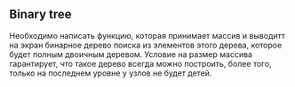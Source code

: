 ## Binary tree

Необходимо написать функцию, которая принимает массив и выводитт на экран бинарное дерево поиска из элементов этого дерева, которое будет полным двоичным деревом. Условие на размер массива гарантирует, что такое дерево всегда можно построить, более того, только на последнем уровне у узлов не будет детей.
